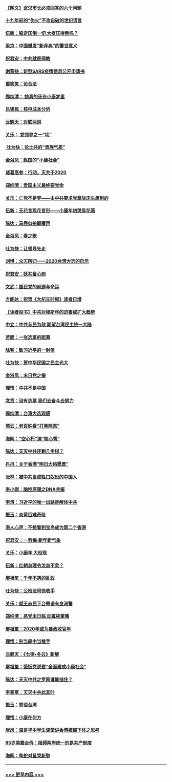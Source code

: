 #### [【网文】武汉市长必须回答的六个问题](../pages/nsc993/n11813848.md?t=01231411) 
#### [十九年前的“伪火”不攻自破的世纪谎言](../pages/nsc993/n11813238.md?t=01231411) 
#### [伍新：稳定压倒一切 大疫压得倒吗？](../pages/nsc993/n11812634.md?t=01231411) 
#### [梁京：中国爆发“新非典”的警世意义](../pages/nsc993/n11812554.md?t=01231411) 
#### [祝君安：中共就是邪教](../pages/nsc993/n11812431.md?t=01231411) 
#### [谢燕益：新型SARS疫情信息公开申请书](../pages/nsc993/n11808840.md?t=01231411) 
#### [蜀笑笑：论合法](../pages/nsc993/n11808064.md?t=01231411) 
#### [郑纯清： 她真的死在小康梦里](../pages/nsc993/n11806623.md?t=01231411) 
#### [吕锡民：核电成本分析](../pages/nsc993/n11806284.md?t=01231411) 
#### [云鹤天：对联两则](../pages/nsc993/n11805957.md?t=01231411) 
#### [关乐： 党领导之一“切”](../pages/nsc993/n11804505.md?t=01231411) 
#### [ 吐为快：论土共的“贵族气质”](../pages/nsc993/n11804490.md?t=01231411) 
#### [金浴凤：赵国的“小康社会”](../pages/nsc993/n11804452.md?t=01231411) 
#### [诸葛高参：行动，灭共于2020](../pages/nsc993/n11804120.md?t=01231411) 
#### [郑纯清：爱国主义最终要党命](../pages/nsc993/n11802197.md?t=01231411) 
#### [关乐：亡党不是梦——由中共要求党章放床头想到的](../pages/nsc993/n11802156.md?t=01231411) 
#### [伍新：无花言现花言形——小康年初哭吴花燕](../pages/nsc993/n11800044.md?t=01231411) 
#### [陈达：马屁似拍颠覆声](../pages/nsc993/n11800010.md?t=01231411) 
#### [金浴凤：春之歌](../pages/nsc993/n11797687.md?t=01231411) 
#### [吐为快：让领导先走](../pages/nsc993/n11797512.md?t=01231411) 
#### [刘博：众志所归——2020台湾大选的启示](../pages/nsc993/n11796878.md?t=01231411) 
#### [祝君安：妖共畜心剖](../pages/nsc993/n11794273.md?t=01231411) 
#### [文武：国民党的前途与命运](../pages/nsc993/n11794198.md?t=01231411) 
#### [方能达：祝贺《大纪元时报》读者日增](../pages/nsc993/n11793807.md?t=01231411) 
#### [【读者投书】中共对穆斯林的迫害成扩大趋势](../pages/nsc993/n11791371.md?t=01231411) 
#### [中立：中共与民为敌 期望台湾民主统一大陆](../pages/nsc993/n11790392.md?t=01231411) 
#### [苦胆：一张选票的距离](../pages/nsc993/n11788914.md?t=01231411) 
#### [陆客：致习近平的一封信](../pages/nsc993/n11788867.md?t=01231411) 
#### [吐为快：贺中华民国之民主光大](../pages/nsc993/n11788618.md?t=01231411) 
#### [金浴凤：末日党之像](../pages/nsc993/n11787475.md?t=01231411) 
#### [理悟：中共不是中国](../pages/nsc993/n11787463.md?t=01231411) 
#### [念贲：没有选票  我们去奋斗去努力](../pages/nsc993/n11787398.md?t=01231411) 
#### [郑纯清：台湾大选观感](../pages/nsc993/n11786210.md?t=01231411) 
#### [项云：老百姓看“打黑除恶”](../pages/nsc993/n11785398.md?t=01231411) 
#### [海网：“空心朽”演“核心秀”](../pages/nsc993/n11783874.md?t=01231411) 
#### [陈达：天灭中共还剩几步棋？](../pages/nsc993/n11783719.md?t=01231411) 
#### [丹丹：关于香港“明日大屿愿景”](../pages/nsc993/n11783273.md?t=01231411) 
#### [张林：被中共当成牲口奴役的中国人](../pages/nsc993/n11782397.md?t=01231411) 
#### [李小刚：脑控原理之DNA共振](../pages/nsc993/n11780962.md?t=01231411) 
#### [李清：习近平的唯一出路是解体中共](../pages/nsc993/n11780866.md?t=01231411) 
#### [振玉：炎黄巨难奇耻](../pages/nsc993/n11779632.md?t=01231411) 
#### [港人心声：不想看到宝岛成为第二个香港](../pages/nsc993/n11778817.md?t=01231411) 
#### [祝君安：一剪梅‧新年新气象](../pages/nsc993/n11776340.md?t=01231411) 
#### [关乐：小康年 大役现](../pages/nsc993/n11774213.md?t=01231411) 
#### [伍新：红朝总理令怎总不灵？](../pages/nsc993/n11770813.md?t=01231411) 
#### [廖祖笙：千年不遇的乱政](../pages/nsc993/n11770373.md?t=01231411) 
#### [吐为快：公检法司快收手](../pages/nsc993/n11770359.md?t=01231411) 
#### [关乐：就王志民下台寄语有良港警](../pages/nsc993/n11769903.md?t=01231411) 
#### [郑纯清：恶党末日临 动辄挨掌嘴](../pages/nsc993/n11769356.md?t=01231411) 
#### [廖祖笙：2020年或为暴政收官年](../pages/nsc993/n11768216.md?t=01231411) 
#### [理悟：别当郎中当推手](../pages/nsc993/n11768243.md?t=01231411) 
#### [云鹤天：《七律▪冬云》新解](../pages/nsc993/n11768204.md?t=01231411) 
#### [廖祖笙：饿饭党说要“全面建成小康社会”](../pages/nsc993/n11767482.md?t=01231411) 
#### [陈达：天灭中共之罗网谁能挡住？](../pages/nsc993/n11767465.md?t=01231411) 
#### [李春草：天灭中共此其时](../pages/nsc993/n11767452.md?t=01231411) 
#### [振玉：寄语台湾](../pages/nsc993/n11767432.md?t=01231411) 
#### [理悟：小康在何方](../pages/nsc993/n11767394.md?t=01231411) 
#### [唐风：温哥华中学生课堂讲香港被踢下体之思考](../pages/nsc993/n11766848.md?t=01231411) 
#### [85岁美籍台侨：阻碍两岸统一的是共产制度](../pages/nsc993/n11765043.md?t=01231411) 
#### [海网：龟蛇对鼠哭新愁](../pages/nsc993/n11764895.md?t=01231411) 

----
#### [ >>> 更早内容 <<< ](../indexes/nsc993-earlier.md)
